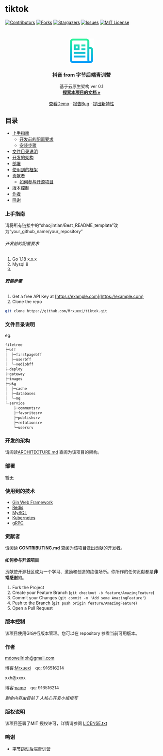 

# tiktok


<!-- PROJECT SHIELDS -->

[![Contributors][contributors-shield]][contributors-url]
[![Forks][forks-shield]][forks-url]
[![Stargazers][stars-shield]][stars-url]
[![Issues][issues-shield]][issues-url]
[![MIT License][license-shield]][license-url]

<!-- PROJECT LOGO -->
<br />

<p align="center">
  <a href="https://github.com/shaojintian/Best_README_template/">
    <img src="images/logo.png" alt="Logo" width="80" height="80">
  </a>
  <h3 align="center">抖音 from 字节后端青训营</h3>
  <p align="center">
    基于云原生架构 ver 0.1
    <br />
    <a href="https://github.com/mrxuexi/tiktok"><strong>探索本项目的文档 »</strong></a>
    <br />
    <br />
    <a href="https://github.com/mrxuexi/tiktok">查看Demo</a>
    ·
    <a href="https://github.com/mrxuexi/tiktok/issues">报告Bug</a>
    ·
    <a href="https://github.com/mrxuexi/tiktok/issues">提出新特性</a>
  </p>


</p>

## 目录

- [上手指南](#上手指南)
  - [开发前的配置要求](#开发前的配置要求)
  - [安装步骤](#安装步骤)
- [文件目录说明](#文件目录说明)
- [开发的架构](#开发的架构)
- [部署](#部署)
- [使用到的框架](#使用到的框架)
- [贡献者](#贡献者)
  - [如何参与开源项目](#如何参与开源项目)
- [版本控制](#版本控制)
- [作者](#作者)
- [鸣谢](#鸣谢)

### 上手指南

请将所有链接中的“shaojintian/Best_README_template”改为“your_github_name/your_repository”



###### 开发前的配置要求

1. Go 1.18 x.x.x
2. Mysql 8
2. 

###### **安装步骤**

1. Get a free API Key at [https://example.com](https://example.com)
2. Clone the repo

```sh
git clone https://github.com/Mrxuexi/tiktok.git
```

### 文件目录说明
eg:

```
filetree
├─bff
│  ├─firstpagebff
│  ├─userbff
│  └─vediobff
├─deploy
├─gateway
├─images
├─pkg
│  ├─cache
│  ├─databases
│  └─mq
└─service
    ├─commentsrv
    ├─favoritesrv
    ├─publishsrv
    ├─relationsrv
    └─usersrv
```





### 开发的架构 

请阅读[ARCHITECTURE.md](https://github.com/mrxuexi/tiktok/) 查阅为该项目的架构。

### 部署

暂无

### 使用到的技术

- [Gin Web Framework](https://github.com/gin-gonic/gin)
- [Redis](https://redis.io/)
- [MySQL](https://www.mysql.com/)
- [Kubernetes](https://kubernetes.io/)
- [gRPC](https://grpc.io/)

### 贡献者

请阅读 **CONTRIBUTING.md** 查阅为该项目做出贡献的开发者。

#### 如何参与开源项目

贡献使开源社区成为一个学习、激励和创造的绝佳场所。你所作的任何贡献都是**非常感谢**的。


1. Fork the Project
2. Create your Feature Branch (`git checkout -b feature/AmazingFeature`)
3. Commit your Changes (`git commit -m 'Add some AmazingFeature'`)
4. Push to the Branch (`git push origin feature/AmazingFeature`)
5. Open a Pull Request



### 版本控制

该项目使用Git进行版本管理。您可以在 repository 参看当前可用版本。

### 作者

mdowellrlph@gmail.com

博客:[Mrxuexi](https://mrxuexi.com)  &ensp; qq: 916516214

xxh@xxxx

博客:[name](https://example.com)  &ensp; qq: 916516214    

 *剩余内容由目前 7 人核心开发小组填写*

### 版权说明

该项目签署了MIT 授权许可，详情请参阅 [LICENSE.txt](https://github.com/mrxuexi/tiktok/LICENSE.txt)

### 鸣谢


- [字节跳动后端青训营](https://youthcamp.bytedance.com/)

<!-- links -->
[your-project-path]:mrxuexi/tiktok
[contributors-shield]: https://img.shields.io/github/contributors/mrxuexi/tiktok.svg?style=flat-square
[contributors-url]: https://github.com/mrxuexi/tiktok/graphs/contributors
[forks-shield]: https://img.shields.io/github/forks/mrxuexi/tiktok.svg?style=flat-square
[forks-url]: https://github.com/mrxuexi/tiktok/network/members
[stars-shield]: https://img.shields.io/github/stars/mrxuexi/tiktok.svg?style=flat-square
[stars-url]: https://github.com/mrxuexi/tiktok/stargazers
[issues-shield]: https://img.shields.io/github/issues/mrxuexi/tiktoksvg?style=flat-square
[issues-url]: https://img.shields.io/github/issues/mrxuexi/tiktok.svg
[license-shield]: https://img.shields.io/github/license/mrxuexi/tiktok.svg?style=flat-square
[license-url]: https://github.com/mrxuexi/tiktok/blob/master/LICENSE.txt
[linkedin-shield]: https://img.shields.io/badge/-LinkedIn-black.svg?style=flat-square&logo=linkedin&colorB=555
[linkedin-url]: https://linkedin.com/in/xxxx



